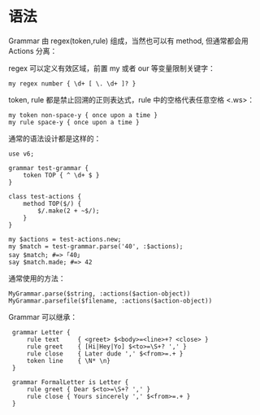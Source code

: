 # 语法

Grammar 由 regex(token,rule) 组成，当然也可以有 method, 但通常都会用 Actions 分离：

regex 可以定义有效区域，前置 my 或者 our 等变量限制关键字：

    my regex number { \d+ [ \. \d+ ]? }

token, rule 都是禁止回溯的正则表达式，rule 中的空格代表任意空格 <.ws>：

    my token non-space-y { once upon a time }
    my rule space-y { once upon a time }

通常的语法设计都是这样的：

    use v6;

    grammar test-grammar {
        token TOP { ^ \d+ $ }
    }

    class test-actions {
        method TOP($/) {
            $/.make(2 + ~$/);
        }
    }

    my $actions = test-actions.new;
    my $match = test-grammar.parse('40', :$actions);
    say $match; #=> ｢40｣
    say $match.made; #=> 42

通常使用的方法：

    MyGrammar.parse($string, :actions($action-object))
    MyGrammar.parsefile($filename, :actions($action-object))

Grammar 可以继承：

     grammar Letter {
         rule text     { <greet> $<body>=<line>+? <close> }
         rule greet    { [Hi|Hey|Yo] $<to>=\S+? ',' }
         rule close    { Later dude ',' $<from>=.+ }
         token line    { \N* \n}
     }

     grammar FormalLetter is Letter {
         rule greet { Dear $<to>=\S+? ',' }
         rule close { Yours sincerely ',' $<from>=.+ }
     }
